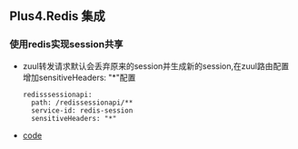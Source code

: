 ## Plus4.Redis 集成

### 使用redis实现session共享

- zuul转发请求默认会丢弃原来的session并生成新的session,在zuul路由配置增加sensitiveHeaders: "*"配置
    ```
    redisssessionapi:
      path: /redissessionapi/**
      service-id: redis-session
      sensitiveHeaders: "*"
    ```
  
- [code](../../redis)